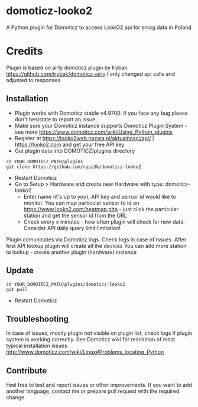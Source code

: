 # domoticz-looko2
A Python plugin for Domoticz to access LookO2 api for smog data in Poland

# Credits
Plugin is based on airly domoticz plugin by lrybak: https://github.com/lrybak/domoticz-airly
I only changed api calls and adjusted to responses.

## Installation
* Plugin works with Domoticz stable v4.9700. If you face any bug please don't hesistate to report an issue.
* Make sure your Domoticz instance supports Domoticz Plugin System - see more https://www.domoticz.com/wiki/Using_Python_plugins
* Register at https://looko2web.nazwa.pl/aktualnosci/api/ | https://looko2.com and get your free API key
* Get plugin data into DOMOTICZ/plugins directory
```
cd YOUR_DOMOTICZ_PATH/plugins
git clone https://github.com/rysi3k/domoticz-looko2
```
* Restart Domoticz
* Go to Setup > Hardware and create new Hardware with type: domoticz-looko2
	* Enter name (it's up to you), API key and sensor id would like to monitor. You can map particular sensor to id on https://www.looko2.com/heatmap.php - just click the particular station and get the sensor id from the URL
	* Check every x minutes - how often plugin will check for new data. Consider API daily query limit limitation!

Plugin comunicates via Domoticz logs. Check logs in case of issues. After first API lookup plugin will create all the devices
You can add more station to lookup - create another plugin (hardware) instance

## Update
```
cd YOUR_DOMOTICZ_PATH/plugins/domoticz-looko2
git pull
```
* Restart Domoticz

## Troubleshooting
In case of issues, mostly plugin not visible on plugin list, check logs if plugin system is working correctly.
See Domoticz wiki for resolution of most typical installation issues http://www.domoticz.com/wiki/Linux#Problems_locating_Python

## Contribute
Feel free to test and report issues or other improvements.
If you want to add another language, contact me or prepare pull request with the required change.
